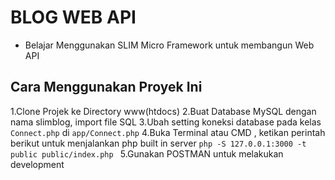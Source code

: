 # BLOG WEB API
* Belajar Menggunakan SLIM Micro Framework untuk membangun Web API

## Cara Menggunakan Proyek Ini
1.Clone Projek ke Directory www(htdocs)
2.Buat Database MySQL dengan nama slimblog, import file SQL
3.Ubah setting koneksi database pada kelas `Connect.php` di `app/Connect.php`
4.Buka Terminal atau CMD , ketikan perintah berikut untuk menjalankan php built in server `php -S 127.0.0.1:3000 -t public public/index.php
`
5.Gunakan POSTMAN untuk melakukan development 